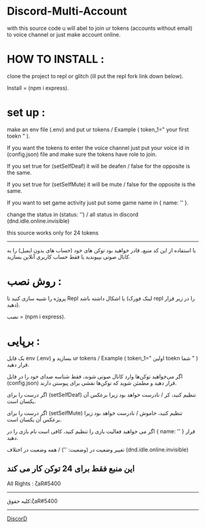 # Discord-Multi-Account
with this source code u will abel to join ur tokens (accounts without email) to voice channel or just make account online.

# HOW TO INSTALL :
 clone the project to repl or glitch (ill put the repl fork link down below).

 Install = (npm i express).

# set up : 
 make an env file (.env) and put ur tokens / Example ( token_1=" your first toekn " ).

 If you want the tokens to enter the voice channel just put your voice id in (config.json) file and make sure the tokens have role to join.

 If you set true for (setSelfDeaf) it will be deafen / false for the opposite is the same.
 
 If you set true for (setSelfMute) it will be mute / false for the opposite is the same.
 
 If you want to set game activity just put some game name in { name: '' }.
 
 change the status in (status: '') / all status in discord (dnd.idle.online.invisible) 
 
 this source works only for 24 tokens

__________________________________________________________________________________________________________________
با استفاده از این کد منبع، قادر خواهید بود توکن های خود (حساب های بدون ایمیل) را به کانال صوتی بپیوندید یا فقط حساب کاربری آنلاین بسازید.

# روش نصب :
 پروژه را شبیه سازی کنید تا Repl یا اشکال داشته باشد (لینک فورک repl را در زیر قرار دهید).

 نصب = (npm i express).

# برپایی :
 یک فایل env (.env) بسازید و ur tokens / Example ( token_1=" اولین toekn شما " ) قرار دهید.

 اگر می‌خواهید توکن‌ها وارد کانال صوتی شوند، فقط شناسه صدای خود را در فایل (config.json) قرار دهید و مطمئن شوید که توکن‌ها نقشی برای پیوستن دارند.

 اگر درست را برای (setSelfDeaf) تنظیم کنید، کر / نادرست خواهد بود زیرا برعکس آن یکسان است.
 
 اگر درست را برای (setSelfMute) تنظیم کنید، خاموش / نادرست خواهد بود زیرا برعکس آن یکسان است.
 
 اگر می خواهید فعالیت بازی را تنظیم کنید، کافی است نام بازی را در { name: '' } قرار دهید.
 
 تغییر وضعیت در (وضعیت: '') / همه وضعیت در اختلاف (dnd.idle.online.invisible)
 
 این منبع فقط برای 24 توکن کار می کند
 --------------------------------------------------------------------------------------------------------------------

All Rights : ζaR#5400
__________
کلیه حقوق:ζaR#5400
__________
[DiscorD](https://discord.gg/z2js6AzVH8)
